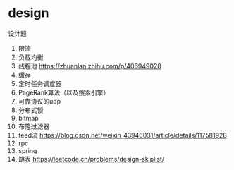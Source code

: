 # design
设计题

1. 限流
2. 负载均衡
3. 线程池 https://zhuanlan.zhihu.com/p/406949028
4. 缓存
5. 定时任务调度器
6. PageRank算法（以及搜索引擎）
7. 可靠协议的udp
8. 分布式锁
9. bitmap
10. 布隆过滤器 
11. feed流 https://blog.csdn.net/weixin_43946031/article/details/117581928
12. rpc
13. spring
14. 跳表 https://leetcode.cn/problems/design-skiplist/
